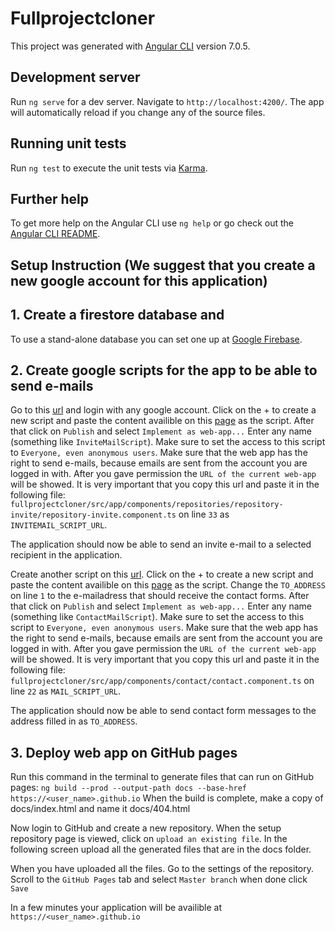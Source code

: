 # Fullprojectcloner
This project was generated with [Angular CLI](https://github.com/angular/angular-cli) version 7.0.5.

## Development server
Run `ng serve` for a dev server. Navigate to `http://localhost:4200/`. The app will automatically reload if you change any of the source files.

## Running unit tests
Run `ng test` to execute the unit tests via [Karma](https://karma-runner.github.io).

## Further help
To get more help on the Angular CLI use `ng help` or go check out the [Angular CLI README](https://github.com/angular/angular-cli/blob/master/README.md).


## Setup Instruction (We suggest that you create a new google account for this application)

## 1. Create a firestore database and 
To use a stand-alone database you can set one up at [Google Firebase](https://console.firebase.google.com/).


## 2. Create google scripts for the app to be able to send e-mails
Go to this [url](https://script.google.com) and login with any google account. 
Click on the + to create a new script and paste the content availible on this [page](https://pastebin.com/jD6RcFRH) as the script.
After that click on `Publish` and select `Implement as web-app...`
Enter any name (something like `InviteMailScript`). Make sure to set the access to this script to `Everyone, even anonymous users`.
Make sure that the web app has the right to send e-mails, because emails are sent from the account you are logged in with.
After you gave permission the `URL of the current web-app` will be showed. It is very important that you copy this url and paste it in the following file:
`fullprojectcloner/src/app/components/repositories/repository-invite/repository-invite.component.ts` on line `33` as `INVITEMAIL_SCRIPT_URL`.

The application should now be able to send an invite e-mail to a selected recipient in the application.

Create another script on this [url](https://script.google.com).
Click on the + to create a new script and paste the content availible on this [page](https://pastebin.com/5m85XYGv) as the script.
Change the `TO_ADDRESS` on line `1` to the e-mailadress that should receive the contact forms.
After that click on `Publish` and select `Implement as web-app...`
Enter any name (something like `ContactMailScript`). Make sure to set the access to this script to `Everyone, even anonymous users`.
Make sure that the web app has the right to send e-mails, because emails are sent from the account you are logged in with.
After you gave permission the `URL of the current web-app` will be showed. It is very important that you copy this url and paste it in the following file:
`fullprojectcloner/src/app/components/contact/contact.component.ts` on line `22` as `MAIL_SCRIPT_URL`.

The application should now be able to send contact form messages to the address filled in as `TO_ADDRESS`.

## 3. Deploy web app on GitHub pages
Run this command in the terminal to generate files that can run on GitHub pages:
`ng build --prod --output-path docs --base-href https://<user_name>.github.io`
When the build is complete, make a copy of docs/index.html and name it docs/404.html

Now login to GitHub and create a new repository.
When the setup repository page is viewed, click on `upload an existing file`.
In the following screen upload all the generated files that are in the docs folder.

When you have uploaded all the files. Go to the settings of the repository.
Scroll to the `GitHub Pages` tab and select `Master branch` when done click `Save`

In a few minutes your application will be availible at `https://<user_name>.github.io`

